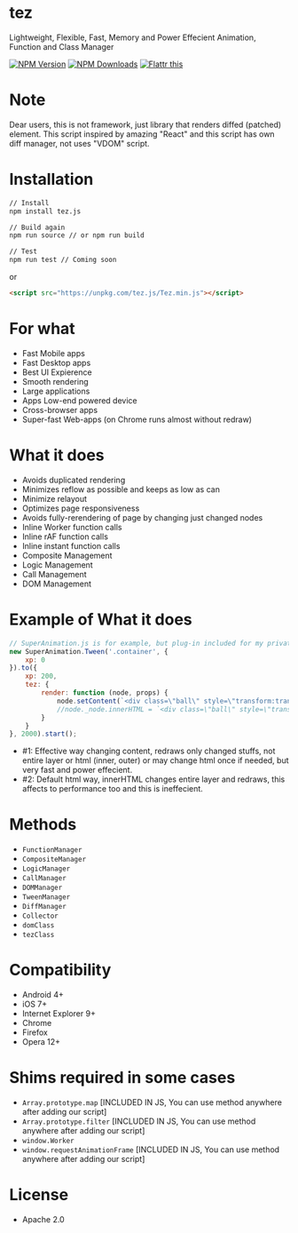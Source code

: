 # tez
Lightweight, Flexible, Fast, Memory and Power Effecient Animation, Function and Class Manager

[![NPM Version][npm-image]][npm-url]
[![NPM Downloads][downloads-image]][downloads-url]
[![Flattr this][flattr-image]][flattr-url]

# Note
Dear users, this is not framework, just library that renders diffed (patched) element. This script inspired by amazing "React" and this script has own diff manager, not uses "VDOM" script.

# Installation
```sh
// Install
npm install tez.js

// Build again
npm run source // or npm run build

// Test
npm run test // Coming soon
```

or

```html
<script src="https://unpkg.com/tez.js/Tez.min.js"></script>
```


# For what
* Fast Mobile apps
* Fast Desktop apps
* Best UI Expierence
* Smooth rendering
* Large applications
* Apps Low-end powered device
* Cross-browser apps
* Super-fast Web-apps (on Chrome runs almost without redraw)

# What it does
* Avoids duplicated rendering
* Minimizes reflow as possible and keeps as low as can
* Minimize relayout
* Optimizes page responsiveness
* Avoids fully-rerendering of page by changing just changed nodes
* Inline Worker function calls
* Inline rAF function calls
* Inline instant function calls
* Composite Management
* Logic Management
* Call Management
* DOM Management

# Example of What it does
```javascript
// SuperAnimation.js is for example, but plug-in included for my private stuff
new SuperAnimation.Tween('.container', {
	xp: 0
}).to({
	xp: 200,
	tez: {
		render: function (node, props) {
			node.setContent(`<div class=\"ball\" style=\"transform:translate3d(${ props.xp }px, 0px, 0px)\"></div>`); // #1
			//node._node.innerHTML = `<div class=\"ball\" style=\"transform:translate3d(${ props.xp }px, 0px, 0px)\"></div>` #2
		}
	}
}, 2000).start();

```
* \#1: Effective way changing content, redraws only changed stuffs, not entire layer or html (inner, outer) or may change html once if needed, but very fast and power effecient.
* \#2: Default html way, innerHTML changes entire layer and redraws, this affects to performance too and this is ineffecient.

# Methods
* `FunctionManager`
* `CompositeManager`
* `LogicManager`
* `CallManager`
* `DOMManager`
* `TweenManager`
* `DiffManager`
* `Collector`
* `domClass`
* `tezClass`

# Compatibility
* Android 4+
* iOS 7+
* Internet Explorer 9+
* Chrome
* Firefox
* Opera 12+

# Shims required in some cases
* `Array.prototype.map` [INCLUDED IN JS, You can use method anywhere after adding our script]
* `Array.prototype.filter` [INCLUDED IN JS, You can use method anywhere after adding our script]
* `window.Worker` 
* `window.requestAnimationFrame` [INCLUDED IN JS, You can use method anywhere after adding our script]

# License
* Apache 2.0

[npm-image]: https://img.shields.io/npm/v/tez.js.svg
[npm-url]: https://npmjs.org/package/tez.js
[downloads-image]: https://img.shields.io/npm/dm/tez.js.svg
[downloads-url]: https://npmjs.org/package/tez.js
[flattr-image]: https://api.flattr.com/button/flattr-badge-large.png
[flattr-url]: https://flattr.com/apps/5050
